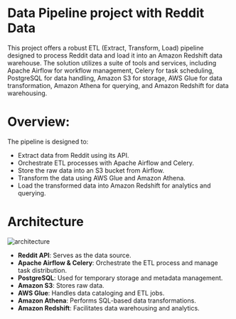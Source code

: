 # Data Pipeline project with Reddit Data

This project offers a robust ETL (Extract, Transform, Load) pipeline designed to process Reddit data and load it into an Amazon Redshift data warehouse. The solution utilizes a suite of tools and services, including Apache Airflow for workflow management, Celery for task scheduling, PostgreSQL for data handling, Amazon S3 for storage, AWS Glue for data transformation, Amazon Athena for querying, and Amazon Redshift for data warehousing.

# Overview:

The pipeline is designed to:

- Extract data from Reddit using its API.
- Orchestrate ETL processes with Apache Airflow and Celery.
- Store the raw data into an S3 bucket from Airflow.
- Transform the data using AWS Glue and Amazon Athena.
- Load the transformed data into Amazon Redshift for analytics and querying.


# Architecture


![architecture](https://github.com/DDanielcoding/Reddit_Data_Engineering_Project/assets/155651525/0091fbb1-3b22-40ec-acf5-d95bfaefaf49)





- **Reddit API**: Serves as the data source.
- **Apache Airflow & Celery**: Orchestrate the ETL process and manage task distribution.
- **PostgreSQL**: Used for temporary storage and metadata management.
- **Amazon S3**: Stores raw data.
- **AWS Glue**: Handles data cataloging and ETL jobs.
- **Amazon Athena**: Performs SQL-based data transformations.
- **Amazon Redshift**: Facilitates data warehousing and analytics.
